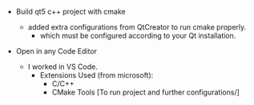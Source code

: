 - Build qt5 c++ project with cmake
    - added extra configurations from QtCreator to run cmake properly.
        - which must be configured according to your Qt installation.

- Open in any Code Editor
    - I worked in VS Code.
        - Extensions Used (from microsoft):
            - C/C++
            - CMake Tools [To run project and further configurations/]